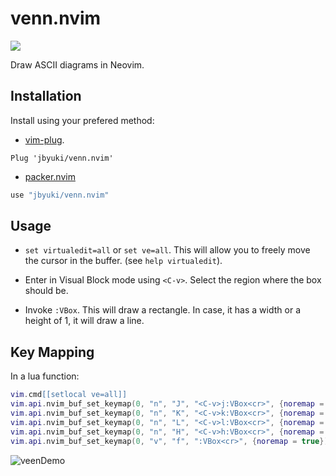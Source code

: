 venn.nvim
=========

![](https://github.com/jbyuki/gifs/blob/main/Untitled%20Project.gif?raw=true)


Draw ASCII diagrams in Neovim.

Installation
------------

Install using your prefered method:
- [vim-plug](https://github.com/junegunn/vim-plug).
```vim
Plug 'jbyuki/venn.nvim'
```

- [packer.nvim](https://github.com/wbthomason/packer.nvim)
```lua
use "jbyuki/venn.nvim"
```

Usage
-----

* `set virtualedit=all` or `set ve=all`. This will allow you to freely move the cursor in the buffer. (see `help virtualedit`).

* Enter in Visual Block mode using `<C-v>`. Select the region where the box should be.

* Invoke `:VBox`. This will draw a rectangle. In case, it has a width or a height of 1, it will draw a line.

Key Mapping
-----------

In a lua function:

```lua
vim.cmd[[setlocal ve=all]]
vim.api.nvim_buf_set_keymap(0, "n", "J", "<C-v>j:VBox<cr>", {noremap = true})
vim.api.nvim_buf_set_keymap(0, "n", "K", "<C-v>k:VBox<cr>", {noremap = true})
vim.api.nvim_buf_set_keymap(0, "n", "L", "<C-v>l:VBox<cr>", {noremap = true})
vim.api.nvim_buf_set_keymap(0, "n", "H", "<C-v>h:VBox<cr>", {noremap = true})
vim.api.nvim_buf_set_keymap(0, "v", "f", ":VBox<cr>", {noremap = true})
```
![veenDemo](https://user-images.githubusercontent.com/36175703/130246504-d559f66b-3e2a-4065-90f7-d73bf8147397.gif)

